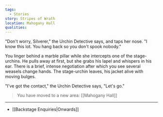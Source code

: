 ```yaml
---
tags:
  - Stories
story: Stripes of Wrath
location: Mahogany Hall
qualities:
---
```

"Don't worry, Silverer," the Urchin Detective says, and taps her nose. "I know this lot. You hang back so you don't spook nobody."

You linger behind a marble pillar while she intercepts one of the stage-urchins. He pulls away at first, but she grabs his lapel and whispers in his ear. There is a brief, intense negotiation after which you see several weasels change hands. The stage-urchin leaves, his jacket alive with moving bulges.

"I've got the contact," the Urchin Detective says, "Let's go."

> You have moved to a new area: [[Mahogany Hall]]

---

- [[Backstage Enquiries|Onwards]]